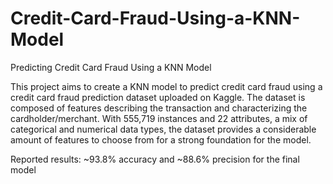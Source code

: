 # Credit-Card-Fraud-Using-a-KNN-Model
Predicting Credit Card Fraud Using a KNN Model

This project aims to create a KNN model to predict credit card fraud using a credit card fraud prediction dataset uploaded on Kaggle. The dataset is composed of features describing the transaction and characterizing the cardholder/merchant. With 555,719 instances and 22 attributes, a mix of categorical and numerical data types, the dataset provides a considerable amount of features to choose from for a strong foundation for the model.

Reported results: ~93.8% accuracy and ~88.6% precision for the final model
